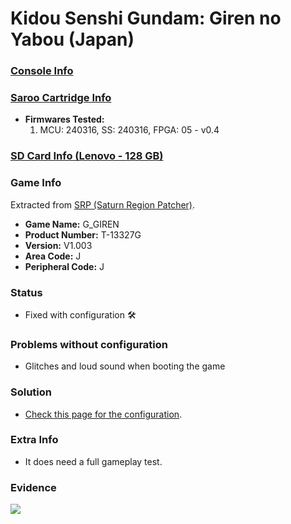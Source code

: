 # Kidou Senshi Gundam: Giren no Yabou (Japan)

### [Console Info](../../../../../Info/Consoles/VA13/README.md)

### [Saroo Cartridge Info](../../../../../Info/Cartridges/RetroGameParadiseStore/1.32F/README.md)

- <b>Firmwares Tested:</b>
  1. MCU: 240316, SS: 240316, FPGA: 05 - v0.4

### [SD Card Info (Lenovo - 128 GB)](../../../../../Info/SdCards/Lenovo/128GB/fat32/README.md)

### Game Info

Extracted from [SRP (Saturn Region Patcher)](https://segaxtreme.net/resources/saturn-region-patcher.81/download).

- <b>Game Name:</b> G_GIREN
- <b>Product Number:</b> T-13327G
- <b>Version:</b> V1.003
- <b>Area Code:</b> J
- <b>Peripheral Code:</b> J

### Status

- Fixed with configuration :hammer_and_wrench:

### Problems without configuration

- Glitches and loud sound when booting the game

### Solution

- [Check this page for the configuration](https://github.com/williamdsw/saroo-configuration-list/blob/master/Regions/Retails/Japan/T-13327G/README.md).

### Extra Info

- It does need a full gameplay test.

### Evidence

[![](https://img.youtube.com/vi/9192GFfsF0M/0.jpg)](https://www.youtube.com/watch?v=9192GFfsF0M)
